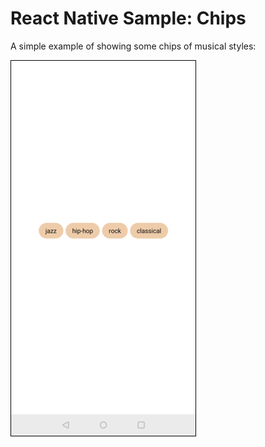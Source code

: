 
# React Native Sample: Chips

A simple example of showing some chips of musical styles:

![Screenshot](screenshot.png)